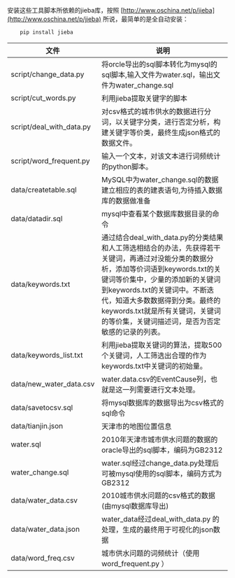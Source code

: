 安装这些工具脚本所依赖的jieba库，按照
[http://www.oschina.net/p/jieba](http://www.oschina.net/p/jieba)
所说，最简单的是全自动安装：

```bat
	pip install jieba
```

文件 | 说明
--- | ---
script/change_data.py | 将orcle导出的sql脚本转化为mysql的sql脚本,输入文件为water.sql，输出文件为water_change.sql
script/cut_words.py | 利用jieba提取关键字的脚本
script/deal_with_data.py | 对csv格式的城市供水的数据进行分词，以关键字分类，进行否定分析，构建关键字等价类，最终生成json格式的数据文件。
script/word_frequent.py | 输入一个文本，对该文本进行词频统计的python脚本。
data/createtable.sql | MySQL中为water_change.sql的数据建立相应的表的建表语句,为待插入数据库的数据做准备
data/datadir.sql | mysql中查看某个数据库数据目录的命令
data/keywords.txt | 通过结合deal_with_data.py的分类结果和人工筛选相结合的办法，先获得若干关键词，再通过对没能分类的数据分析，添加等价词语到keywords.txt的关键词等价集中，少量的添加新的关键词到keywords.txt的关键词中。不断迭代，知道大多数数据得到分类。最终的keywords.txt就是所有关键词，关键词的等价集，关键词描述词，是否为否定敏感的记录的列表。
data/keywords_list.txt| 利用jieba提取关键词的算法，提取500个关键词，人工筛选出合理的作为keywords.txt中关键词的初始量。
data/new_water_data.csv| water.data.csv的EventCause列，也就是这一列需要进行文本处理。
data/savetocsv.sql | 将mysql数据库的数据导出为csv格式的sql命令
data/tianjin.json | 天津市的地图位置信息
water.sql | 2010年天津市城市供水问题的数据的oracle导出的sql脚本，编码为GB2312
water_change.sql | water.sql经过change_data.py处理后可被mysql使用的sql脚本，编码方式为GB2312
data/water_data.csv  | 2010城市供水问题的csv格式的数据(由mysql数据库导出)
data/water_data.json | water_data经过deal_with_data.py 的处理，生成的最终用于可视化的json数据
data/word_freq.csv | 城市供水问题的词频统计（使用word_frequent.py ）
